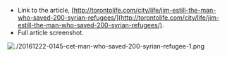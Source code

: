 * Link to the article, [http://torontolife.com/city/life/jim-estill-the-man-who-saved-200-syrian-refugees/](http://torontolife.com/city/life/jim-estill-the-man-who-saved-200-syrian-refugees/).
* Full article screenshot.

![./20161222-0145-cet-man-who-saved-200-syrian-refugee-1.png](./20161222-0145-cet-man-who-saved-200-syrian-refugee-1.png)
